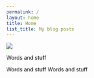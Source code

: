 ```yaml
---
permalink: /
layout: home
title: Home
list_title: My blog posts
---
```



<img src="./assets/imgs/frontpage.png">


Words and stuff

Words and stuff
Words and stuff
